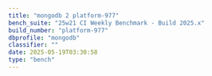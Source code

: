```yaml
---
title: "mongodb 2 platform-977"
bench_suite: "25w21 CI Weekly Benchmark - Build 2025.x"
build_number: "platform-977"
dbprofile: "mongodb"
classifier: ""
date: 2025-05-19T03:30:58
type: "bench"
---
```

